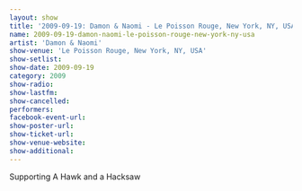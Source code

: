 ```yaml
---
layout: show
title: '2009-09-19: Damon & Naomi - Le Poisson Rouge, New York, NY, USA'
name: 2009-09-19-damon-naomi-le-poisson-rouge-new-york-ny-usa
artist: 'Damon & Naomi'
show-venue: 'Le Poisson Rouge, New York, NY, USA'
show-setlist: 
show-date: 2009-09-19
category: 2009
show-radio: 
show-lastfm: 
show-cancelled: 
performers: 
facebook-event-url: 
show-poster-url: 
show-ticket-url: 
show-venue-website: 
show-additional: 
---
```


Supporting A Hawk and a Hacksaw